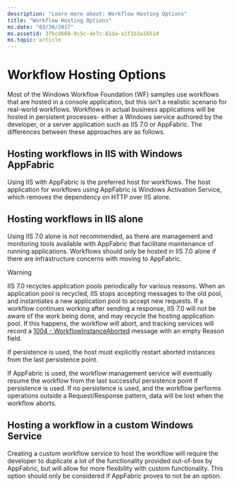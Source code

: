 ```yaml
---
description: "Learn more about: Workflow Hosting Options"
title: "Workflow Hosting Options"
ms.date: "03/30/2017"
ms.assetid: 37bcd668-9c5c-4e7c-81da-a1f1b3a16514
ms.topic: article
---
```

# Workflow Hosting Options

Most of the Windows Workflow Foundation (WF) samples use workflows that are hosted in a console application, but this isn't a realistic scenario for real-world workflows. Workflows in actual business applications will be hosted in persistent processes- either a Windows service authored by the developer, or a server application such as IIS 7.0 or AppFabric. The differences between these approaches are as follows.

## Hosting workflows in IIS with Windows AppFabric

Using IIS with AppFabric is the preferred host for workflows. The host application for workflows using AppFabric is Windows Activation Service, which removes the dependency on HTTP over IIS alone.

## Hosting workflows in IIS alone

Using IIS 7.0 alone is not recommended, as there are management and monitoring tools available with AppFabric that facilitate maintenance of running applications. Workflows should only be hosted in IIS 7.0 alone if there are infrastructure concerns with moving to AppFabric.

> [!WARNING]
> IIS 7.0 recycles application pools periodically for various reasons. When an application pool is recycled, IIS stops accepting messages to the old pool, and instantiates a new application pool to accept new requests. If a workflow continues working after sending a response, IIS 7.0 will not be aware of the work being done, and may recycle the hosting application pool. If this happens, the workflow will abort, and tracking services will record a [1004 - WorkflowInstanceAborted](1004-workflowinstanceaborted.md) message with an empty Reason field.
>
> If persistence is used, the host must explicitly restart aborted instances from the last persistence point.
>
> If AppFabric is used, the workflow management service will eventually resume the workflow from the last successful persistence point if persistence is used. If no persistence is used, and the workflow performs operations outside a Request/Response pattern, data will be lost when the workflow aborts.

## Hosting a workflow in a custom Windows Service

Creating a custom workflow service to host the workflow will require the developer to duplicate a lot of the functionality provided out-of-box by AppFabric, but will allow for more flexibility with custom functionality. This option should only be considered if AppFabric proves to not be an option.
